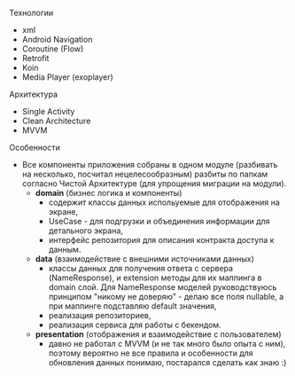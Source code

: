 Технологии
 - xml
 - Android Navigation
 - Coroutine (Flow)
 - Retrofit
 - Koin
 - Media Player (exoplayer)

Архитектура
 - Single Activity
 - Clean Architecture
 - MVVM

Особенности
 - Все компоненты приложения собраны в одном модуле (разбивать на несколько, посчитал нецелесообразным)
 разбиты по папкам согласно Чистой Архитектуре (для упрощения миграции на модули).
    - **domain** (бизнес логика и компоненты)
       - содержит классы данных испольуемые для отображения на экране,
       - UseCase - для подгрузки и объединения информации для детального экрана,
       - интерфейс репозитория для описания контракта доступа к данным.
    - **data** (взаимодействие с внешними источниками данных)
      - классы данных для получения ответа с сервера (NameResponse), и extension методы для их маппинга в domain слой. Для NameResponse моделей руководствуюсь принципом "никому не доверяю" - делаю все поля nullable, а при маппинге подставляю default значения,
      - реализация репозиториев,
      - реализация сервиса для работы с бекендом.
    - **presentation** (отображения и взаимодействие с пользователем)
      - давно не работал с MVVM (и не так много было опыта с ним), поэтому вероятно не все правила и особенности для обновления данных понимаю, постарался сделать как знаю :)
